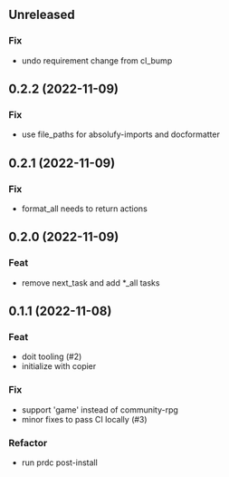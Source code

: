 ## Unreleased

### Fix

- undo requirement change from cl_bump

## 0.2.2 (2022-11-09)

### Fix

- use file_paths for absolufy-imports and docformatter

## 0.2.1 (2022-11-09)

### Fix

- format_all needs to return actions

## 0.2.0 (2022-11-09)

### Feat

- remove next_task and add *_all tasks

## 0.1.1 (2022-11-08)

### Feat

- doit tooling (#2)
- initialize with copier

### Fix

- support 'game' instead of community-rpg
- minor fixes to pass CI locally (#3)

### Refactor

- run prdc post-install
